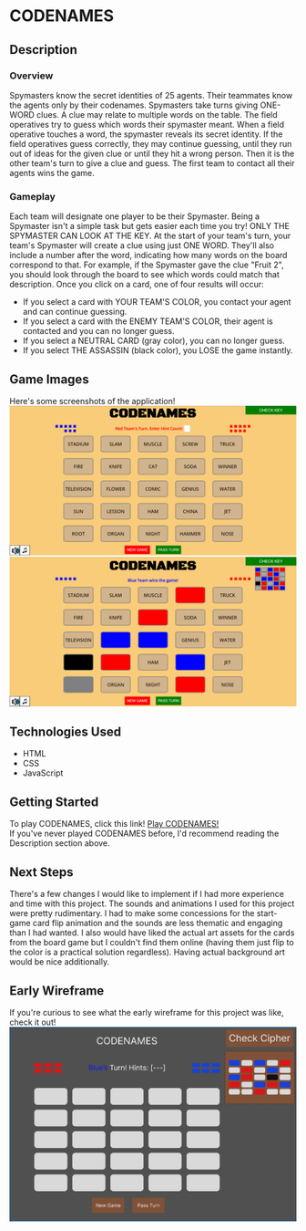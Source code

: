 # CODENAMES #

## Description ##
### Overview ###
Spymasters know the secret identities of 25 agents. Their teammates know the agents only by their
codenames. Spymasters take turns giving ONE-WORD clues. A clue may relate to multiple words on the table. The field
operatives try to guess which words their spymaster meant. When a field operative touches a word, the
spymaster reveals its secret identity. If the field operatives guess correctly, they may continue guessing,
until they run out of ideas for the given clue or until they hit a wrong person. Then it is the other team's
turn to give a clue and guess. The first team to contact all their agents wins the game. 

### Gameplay ###
Each team will designate one player to be their Spymaster. Being a Spymaster isn't a simple task but gets
easier each time you try! ONLY THE SPYMASTER CAN LOOK AT THE KEY. At the start of your team's turn, your team's Spymaster will create a clue using just ONE WORD. They'll also include a number after the word, indicating how many words on the board correspond to that. For example, if the Spymaster gave the clue "Fruit 2", you should look through the board to see which words could match that description. Once you click on a card, one of four results will occur:
- If you select a card with YOUR TEAM'S COLOR, you contact your agent and can continue guessing.
- If you select a card with the ENEMY TEAM'S COLOR, their agent is contacted and you can no longer guess.
- If you select a NEUTRAL CARD (gray color), you can no longer guess.
- If you select THE ASSASSIN (black color), you LOSE the game instantly.

## Game Images ##
Here's some screenshots of the application!
![Start Of Game](img/project1-final.PNG)
![End Of Game](img/project1-final-2.PNG)
## Technologies Used ##
- HTML
- CSS
- JavaScript
## Getting Started ##
To play CODENAMES, click this link! [Play CODENAMES!](https://davidthecarey.github.io/project1/) <br />
If you've never played CODENAMES before, I'd recommend reading the Description section above.
## Next Steps ##
There's a few changes I would like to implement if I had more experience and time with this project. The sounds and animations
I used for this project were pretty rudimentary. I had to make some concessions for the start-game card flip animation and the sounds are less thematic and engaging than I had wanted. I also would have liked the actual art assets for the cards from the board game but I couldn't find them online (having them just flip to the color is a practical solution regardless). Having actual background art would be nice additionally. 


## Early Wireframe ##
If you're curious to see what the early wireframe for this project was like, check it out!
![Here's my wireframe for CODENAMES](img/project1%20wireframe.PNG)